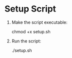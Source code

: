 Setup Script
============

1. Make the script executable:

   chmod +x setup.sh

2. Run the script:

   ./setup.sh
